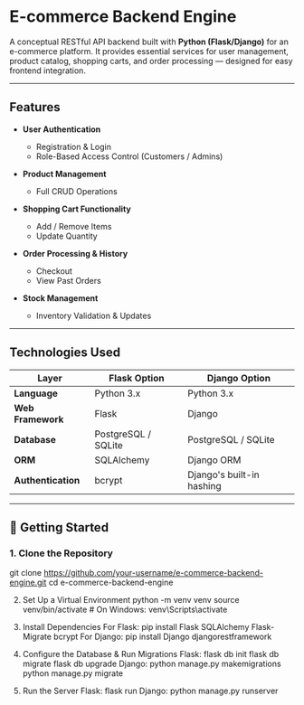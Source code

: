 # E-commerce Backend Engine

A conceptual RESTful API backend built with **Python (Flask/Django)** for an e-commerce platform. It provides essential services for user management, product catalog, shopping carts, and order processing — designed for easy frontend integration.

---

## Features

- **User Authentication**
  - Registration & Login
  - Role-Based Access Control (Customers / Admins)

- **Product Management**
  - Full CRUD Operations

- **Shopping Cart Functionality**
  - Add / Remove Items
  - Update Quantity

- **Order Processing & History**
  - Checkout
  - View Past Orders

- **Stock Management**
  - Inventory Validation & Updates

---

## Technologies Used

| Layer | Flask Option | Django Option |
|------|--------------|----------------|
| **Language** | Python 3.x | Python 3.x |
| **Web Framework** | Flask | Django |
| **Database** | PostgreSQL / SQLite | PostgreSQL / SQLite |
| **ORM** | SQLAlchemy | Django ORM |
| **Authentication** | bcrypt | Django's built-in hashing |

---

## 🚀 Getting Started

### 1. Clone the Repository
git clone https://github.com/your-username/e-commerce-backend-engine.git
cd e-commerce-backend-engine

2. Set Up a Virtual Environment
python -m venv venv
source venv/bin/activate    # On Windows: venv\Scripts\activate

3. Install Dependencies
For Flask:
pip install Flask SQLAlchemy Flask-Migrate bcrypt
For Django:
pip install Django djangorestframework

4. Configure the Database & Run Migrations
Flask:
flask db init
flask db migrate
flask db upgrade
Django:
python manage.py makemigrations
python manage.py migrate

5. Run the Server
Flask:
flask run
Django:
python manage.py runserver

